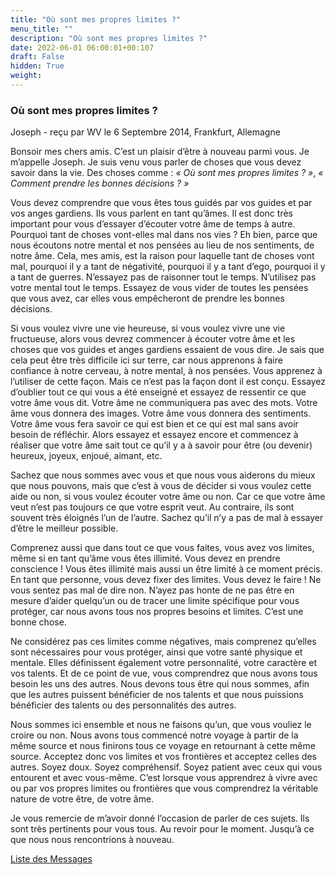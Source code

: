 ```yaml
---
title: "Où sont mes propres limites ?"
menu_title: ""
description: "Où sont mes propres limites ?"
date: 2022-06-01 06:00:01+00:107
draft: False
hidden: True
weight:
---
```

### Où sont mes propres limites ?

Joseph - reçu par WV le 6 Septembre 2014, Frankfurt, Allemagne

Bonsoir mes chers amis. C’est un plaisir d’être à nouveau parmi vous. Je m’appelle Joseph. Je suis venu vous parler de choses que vous devez savoir dans la vie. Des choses comme : *« Où sont mes propres limites ? »*, *« Comment prendre les bonnes décisions ? »*

Vous devez comprendre que vous êtes tous guidés par vos guides et par vos anges gardiens. Ils vous parlent en tant qu’âmes. Il est donc très important pour vous d’essayer d’écouter votre âme de temps à autre. Pourquoi tant de choses vont-elles mal dans nos vies ? Eh bien, parce que nous écoutons notre mental et nos pensées au lieu de nos sentiments, de notre âme. Cela, mes amis, est la raison pour laquelle tant de choses vont mal, pourquoi il y a tant de négativité, pourquoi il y a tant d’ego, pourquoi il y a tant de guerres. N’essayez pas de raisonner tout le temps. N’utilisez pas votre mental tout le temps. Essayez de vous vider de toutes les pensées que vous avez, car elles vous empêcheront de prendre les bonnes décisions.

Si vous voulez vivre une vie heureuse, si vous voulez vivre une vie fructueuse, alors vous devrez commencer à écouter votre âme et les choses que vos guides et anges gardiens essaient de vous dire. Je sais que cela peut être très difficile ici sur terre, car nous apprenons à faire confiance à notre cerveau, à notre mental, à nos pensées. Vous apprenez à l’utiliser de cette façon. Mais ce n’est pas la façon dont il est conçu. Essayez d’oublier tout ce qui vous a été enseigné et essayez de ressentir ce que votre âme vous dit. Votre âme ne communiquera pas avec des mots. Votre âme vous donnera des images. Votre âme vous donnera des sentiments. Votre âme vous fera savoir ce qui est bien et ce qui est mal sans avoir besoin de réfléchir. Alors essayez et essayez encore et commencez à réaliser que votre âme sait tout ce qu’il y a à savoir pour être (ou devenir) heureux, joyeux, enjoué, aimant, etc.

Sachez que nous sommes avec vous et que nous vous aiderons du mieux que nous pouvons, mais que c’est à vous de décider si vous voulez cette aide ou non, si vous voulez écouter votre âme ou non. Car ce que votre âme veut n’est pas toujours ce que votre esprit veut. Au contraire, ils sont souvent très éloignés l’un de l’autre. Sachez qu’il n’y a pas de mal à essayer d’être le meilleur possible.

Comprenez aussi que dans tout ce que vous faites, vous avez vos limites, même si en tant qu’âme vous êtes illimité. Vous devez en prendre conscience ! Vous êtes illimité mais aussi un être limité à ce moment précis. En tant que personne, vous devez fixer des limites. Vous devez le faire ! Ne vous sentez pas mal de dire non. N’ayez pas honte de ne pas être en mesure d’aider quelqu’un ou de tracer une limite spécifique pour vous protéger, car nous avons tous nos propres besoins et limites. C’est une bonne chose.

Ne considérez pas ces limites comme négatives, mais comprenez qu’elles sont nécessaires pour vous protéger, ainsi que votre santé physique et mentale. Elles définissent également votre personnalité, votre caractère et vos talents. Et de ce point de vue, vous comprendrez que nous avons tous besoin les uns des autres. Nous devons tous être qui nous sommes, afin que les autres puissent bénéficier de nos talents et que nous puissions bénéficier des talents ou des personnalités des autres.

Nous sommes ici ensemble et nous ne faisons qu’un, que vous vouliez le croire ou non. Nous avons tous commencé notre voyage à partir de la même source et nous finirons tous ce voyage en retournant à cette même source. Acceptez donc vos limites et vos frontières et acceptez celles des autres. Soyez doux. Soyez compréhensif. Soyez patient avec ceux qui vous entourent et avec vous-même. C’est lorsque vous apprendrez à vivre avec ou par vos propres limites ou frontières que vous comprendrez la véritable nature de votre être, de votre âme.

Je vous remercie de m’avoir donné l’occasion de parler de ces sujets. Ils sont très pertinents pour vous tous. Au revoir pour le moment. Jusqu’à ce que nous nous rencontrions à nouveau.

[Liste des Messages](/fr-contemporary-messages/fr-contemporary-messages-by-date-order/fr-contemporary-messages-2014)